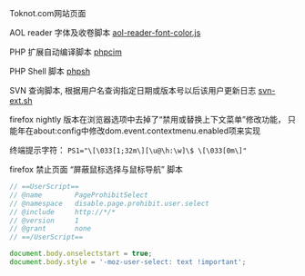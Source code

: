 Toknot.com网站页面

AOL reader 字体及收卷脚本
[aol-reader-font-color.js](https://github.com/chopins/chopins.github.com/blob/master/aol-reader-font-color.js)

PHP 扩展自动编译脚本
[phpcim](https://github.com/chopins/chopins.github.com/blob/master/phpicm)

PHP Shell 脚本
[phpsh](https://github.com/chopins/chopins.github.com/blob/master/phpsh)

SVN 查询脚本, 根据用户名查询指定日期或版本号以后该用户更新日志
[svn-ext.sh](https://github.com/chopins/chopins.github.com/blob/master/svn-ext.sh)

firefox nightly 版本在浏览器选项中去掉了“禁用或替换上下文菜单”修改功能，
只能年在about:config中修改dom.event.contextmenu.enabled项来实现

终端提示字符：
`PS1="\[\033[1;32m\][\u@\h:\w]\$ \[\033[0m\]"`

firefox 禁止页面 “屏蔽鼠标选择与鼠标导航” 脚本
```javascript
// ==UserScript==
// @name        PageProhibitSelect
// @namespace   disable.page.prohibit.user.select
// @include     http://*/*
// @version     1
// @grant       none
// ==/UserScript==

document.body.onselectstart = true;
document.body.style = '-moz-user-select: text !important';
```
